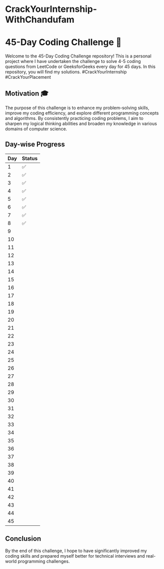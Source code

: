 # CrackYourInternship-WithChandufam
# 45-Day Coding Challenge 🚩

Welcome to the 45-Day Coding Challenge repository! This is a personal project where I have undertaken the challenge to solve 4-5 coding questions from LeetCode or GeeksforGeeks every day for 45 days. In this repository, you will find my solutions. #CrackYourInternship #CrackYourPlacement

## Motivation 🎓

The purpose of this challenge is to enhance my problem-solving skills, improve my coding efficiency, and explore different programming concepts and algorithms. By consistently practicing coding problems, I aim to sharpen my logical thinking abilities and broaden my knowledge in various domains of computer science.

## Day-wise Progress

| Day | Status   |
|-----|----------|
| 1   |    ✅   |
| 2   |    ✅   |
| 3   |    ✅   |
| 4   |    ✅   |
| 5   |     ✅     |
| 6   |    ✅      |
| 7   |     ✅      |
| 8   |     ✅     |
| 9   |          |
| 10  |          |
| 11  |          |
| 12  |          |
| 13  |          |
| 14  |          |
| 15  |          |
| 16  |          |
| 17  |          |
| 18  |          |
| 19  |          |
| 20  |          |
| 21  |          |
| 22  |          |
| 23  |          |
| 24  |          |
| 25  |          |
| 26  |          |
| 27  |          |
| 28  |          |
| 29  |          |
| 30  |          |
| 31  |          |
| 32  |          |
| 33  |          |
| 34  |          |
| 35  |          |
| 36  |          |
| 37  |          |
| 38  |          |
| 39  |          |
| 40  |          |
| 41  |          |
| 42  |          |
| 43  |          |
| 44  |          |
| 45  |          |

## Conclusion
By the end of this challenge, I hope to have significantly improved my coding skills and prepared myself better for technical interviews and real-world programming challenges.

